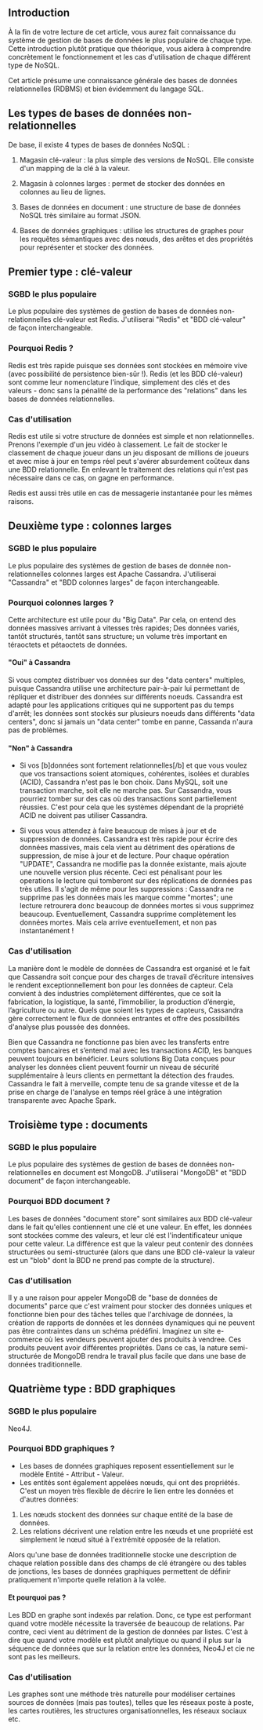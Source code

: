 
## Introduction

À la fin de votre lecture de cet article, vous aurez fait connaissance du système de gestion de bases de données le plus populaire de chaque type. Cette introduction plutôt pratique que théorique, vous aidera à comprendre concrètement le fonctionnement et les cas d'utilisation de chaque différent type de NoSQL. 

Cet article présume une connaissance générale des bases de données relationnelles (RDBMS) et bien évidemment du langage SQL.

## Les types de bases de données non-relationnelles

De base, il existe 4 types de bases de données NoSQL :
1. Magasin clé-valeur : la plus simple des versions de NoSQL. Elle consiste d'un mapping de la clé à la valeur.

2. Magasin à colonnes larges : permet de stocker des données en colonnes au lieu de lignes.

3. Bases de données en document : une structure de base de données NoSQL très similaire au format JSON.

4. Bases de données graphiques : utilise les structures de graphes pour les requêtes sémantiques avec des nœuds, des arêtes et des propriétés pour représenter et stocker des données.

## Premier type : clé-valeur

### SGBD le plus populaire
Le plus populaire des systèmes de gestion de bases de données non-relationnelles clé-valeur est Redis. J'utiliserai "Redis" et "BDD clé-valeur" de façon interchangeable.

### Pourquoi Redis ?
Redis est très rapide puisque ses données sont stockées en mémoire vive (avec possibilité de persistence bien-sûr !). Redis (et les BDD clé-valeur) sont comme leur nomenclature l'indique, simplement des clés et des valeurs - donc sans la pénalité de la performance des "relations" dans les bases de données relationnelles.


### Cas d'utilisation
Redis est utile si votre structure de données est simple et non relationnelles. Prenons l'exemple d'un jeu vidéo à classement. Le fait de stocker le classement de chaque joueur dans un jeu disposant de millions de joueurs et avec mise à jour en temps réel peut s'avérer absurdement coûteux dans une BDD relationnelle. En enlevant le traitement des relations qui n'est pas nécessaire dans ce cas, on gagne en performance.

Redis est aussi très utile en cas de messagerie instantanée pour les mêmes raisons.

## Deuxième type : colonnes larges

### SGBD le plus populaire 
Le plus populaire des systèmes de gestion de bases de donnée non-relationnelles colonnes larges est Apache Cassandra. J'utiliserai "Cassandra" et "BDD colonnes larges" de façon interchangeable.

### Pourquoi colonnes larges ?
Cette architecture est utile pour du "Big Data". Par cela, on entend des données massives arrivant à vitesses très rapides; Des données variés, tantôt structurés, tantôt sans structure; un volume très important en téraoctets et pétaoctets de données.

#### "Oui" à Cassandra
Si vous comptez distribuer vos données sur des "data centers" multiples, puisque Cassandra utilise une architecture pair-à-pair lui permettant de répliquer et distribuer des données sur différents noeuds. Cassandra est adapté pour les applications critiques qui ne supportent pas du temps d'arrêt; les données sont stockés sur plusieurs noeuds dans différents "data centers", donc si jamais un "data center" tombe en panne, Cassanda n'aura pas de problèmes.


#### "Non" à Cassandra
- Si vos [b]données sont fortement relationnelles[/b] et que vous voulez que vos transactions soient atomiques, cohérentes, isolées et durables (ACID), Cassandra n'est pas le bon choix. Dans MySQL, soit une transaction marche, soit elle ne marche pas. Sur Cassandra, vous pourriez tomber sur des cas où des transactions sont partiellement réussies. C'est pour cela que les systèmes dépendant de la propriété ACID ne doivent pas utiliser Cassandra. 

- Si vous vous attendez à faire beaucoup de mises à jour et de suppression de données. Cassandra est très rapide pour écrire des données massives, mais cela vient au détriment des opérations de suppression, de mise à jour et de lecture.
Pour chaque opération "UPDATE", Cassandra ne modifie pas la donnée existante, mais ajoute une nouvelle version plus récente. 
Ceci est pénalisant pour les operations le lecture qui tomberont sur des réplications de données pas très utiles.
Il s'agit de même pour les suppressions : Cassandra ne supprime pas les données mais les marque comme "mortes"; une lecture retrourera donc beaucoup de données mortes si vous supprimez beaucoup.
Eventuellement, Cassandra supprime complètement les données mortes. Mais cela arrive eventuellement, et non pas instantanément !

### Cas d'utilisation
La manière dont le modèle de données de Cassandra est organisé et le fait que Cassandra soit conçue pour des charges de travail d’écriture intensives le rendent exceptionnellement bon pour les données de capteur. Cela convient à des industries complètement différentes, que ce soit la fabrication, la logistique, la santé, l’immobilier, la production d’énergie, l’agriculture ou autre. Quels que soient les types de capteurs, Cassandra gère correctement le flux de données entrantes et offre des possibilités d'analyse plus poussée des données.

Bien que Cassandra ne fonctionne pas bien avec les transferts entre comptes bancaires et s’entend mal avec les transactions ACID, les banques peuvent toujours en bénéficier. Leurs solutions Big Data conçues pour analyser les données client peuvent fournir un niveau de sécurité supplémentaire à leurs clients en permettant la détection des fraudes. Cassandra le fait à merveille, compte tenu de sa grande vitesse et de la prise en charge de l'analyse en temps réel grâce à une intégration transparente avec Apache Spark.

## Troisième type : documents

### SGBD le plus populaire
Le plus populaire des systèmes de gestion de bases de données non-relationnelles en document est MongoDB. J'utiliserai "MongoDB" et "BDD document" de façon interchangeable.

### Pourquoi BDD document ?
Les bases de données "document store" sont similaires aux BDD clé-valeur dans le fait qu'elles contiennent une clé et une valeur. En effet, les données sont stockées comme des valeurs, et leur clé est l'indentificateur unique pour cette valeur.
La différence est que la valeur peut contenir des données structurées ou semi-structurée (alors que dans une BDD clé-valeur la valeur est un "blob" dont la BDD ne prend pas compte de la structure). 


### Cas d'utilisation
Il y a une raison pour appeler MongoDB de "base de données de documents" parce que c'est vraiment pour stocker des données uniques et fonctionne bien pour des tâches telles que l'archivage de données, la création de rapports de données et les données dynamiques qui ne peuvent pas être contraintes dans un schéma prédéfini. Imaginez un site e-commerce où les vendeurs peuvent ajouter des produits à vendree. Ces produits peuvent avoir différentes propriétés. Dans ce cas, la nature semi-structurée de MongoDB rendra le travail plus facile que dans une base de données traditionnelle. 


## Quatrième type : BDD graphiques

### SGBD le plus populaire
Neo4J. 

### Pourquoi BDD graphiques ?
- Les bases de données graphiques reposent essentiellement sur le modèle Entité - Attribut - Valeur. 
- Les entités sont également appelées nœuds, qui ont des propriétés. C'est un moyen très flexible de décrire le lien entre les données et d'autres données:  
1. Les nœuds stockent des données sur chaque entité de la base de données. 
2. Les relations décrivent une relation entre les nœuds et une propriété est simplement le nœud situé à l'extrémité opposée de la relation. 

Alors qu'une base de données traditionnelle stocke une description de chaque relation possible dans des champs de clé étrangère ou des tables de jonctions, les bases de données graphiques permettent de définir pratiquement n'importe quelle relation à la volée.

#### Et pourquoi pas ?
Les BDD en graphe sont indexés par relation. Donc, ce type est performant quand votre modèle nécessite la traversée de beaucoup de relations. Par contre, ceci vient au détriment de la gestion de données par listes. C'est à dire que quand votre modèle est plutôt analytique ou quand il plus sur la séquence de données que sur la relation entre les données, Neo4J et cie ne sont pas les meilleurs.

### Cas d'utilisation
Les graphes sont une méthode très naturelle pour modéliser certaines sources de données (mais pas toutes), telles que les réseaux poste à poste, les cartes routières, les structures organisationnelles, les réseaux sociaux etc.


